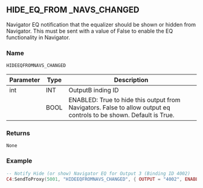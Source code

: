 ## HIDE\_EQ\_FROM \_NAVS\_CHANGED

Navigator EQ notification that the equalizer should be shown or hidden from Navigator. This must be sent with a value of False to enable the EQ functionality in Navigator.


### Name

`HIDEEQFROMNAVS_CHANGED`


| Parameter | Type | Description                                                                                                         |
| --------- | ---- | ------------------------------------------------------------------------------------------------------------------- |
| int       | INT  | OutputB inding ID                                                                                                   |
|           | BOOL | ENABLED: True to hide this output from Navigators. False to allow output eq controls to be shown.  Default is True. |


### Returns

`None`


### Example

```lua
-- Notify Hide (or show) Navigator EQ for Output 3 (Binding ID 4002)
C4:SendToProxy(5001, "HIDEEQFROMNAVS_CHANGED", { OUTPUT = "4002", ENABLED = false }, "NOTIFY")
```
